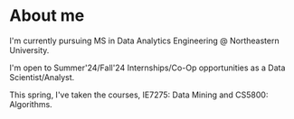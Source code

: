 # About me
I'm currently pursuing MS in Data Analytics Engineering @ Northeastern University.

I'm open to Summer'24/Fall'24 Internships/Co-Op opportunities as a Data Scientist/Analyst.

This spring, I've taken the courses, IE7275: Data Mining and CS5800: Algorithms.
